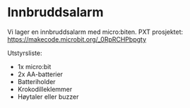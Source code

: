 # Innbruddsalarm

Vi lager en innbruddsalarm med micro:biten.
PXT prosjektet: https://makecode.microbit.org/_0RpRCHPbpgty

Utstyrsliste:
- 1x micro:bit
- 2x AA-batterier
- Batteriholder
- Krokodilleklemmer
- Høytaler eller buzzer
